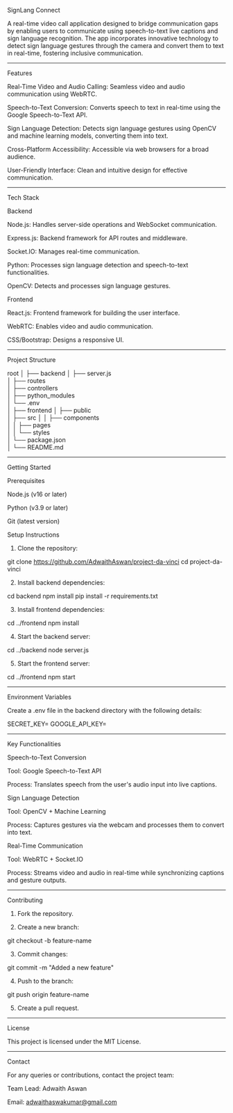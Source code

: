 
SignLang Connect

A real-time video call application designed to bridge communication gaps by enabling users to communicate using speech-to-text live captions and sign language recognition. The app incorporates innovative technology to detect sign language gestures through the camera and convert them to text in real-time, fostering inclusive communication.


---

Features

Real-Time Video and Audio Calling: Seamless video and audio communication using WebRTC.

Speech-to-Text Conversion: Converts speech to text in real-time using the Google Speech-to-Text API.

Sign Language Detection: Detects sign language gestures using OpenCV and machine learning models, converting them into text.

Cross-Platform Accessibility: Accessible via web browsers for a broad audience.

User-Friendly Interface: Clean and intuitive design for effective communication.


---

Tech Stack

Backend

Node.js: Handles server-side operations and WebSocket communication.

Express.js: Backend framework for API routes and middleware.

Socket.IO: Manages real-time communication.

Python: Processes sign language detection and speech-to-text functionalities.

OpenCV: Detects and processes sign language gestures.


Frontend

React.js: Frontend framework for building the user interface.

WebRTC: Enables video and audio communication.

CSS/Bootstrap: Designs a responsive UI.



---

Project Structure

root
│
├── backend
│   ├── server.js               
│   ├── routes                 
│   ├── controllers             
│   ├── python_modules       
│   └── .env                   
│
├── frontend
│   ├── public                  
│   ├── src
│   │   ├── components       
│   │   ├── pages               
│   │   └── styles              
│   └── package.json           
│
└── README.md                 


---

Getting Started

Prerequisites

Node.js (v16 or later)

Python (v3.9 or later)

Git (latest version)


Setup Instructions

1. Clone the repository:

git clone https://github.com/AdwaithAswan/project-da-vinci
cd project-da-vinci


2. Install backend dependencies:

cd backend
npm install
pip install -r requirements.txt


3. Install frontend dependencies:

cd ../frontend
npm install


4. Start the backend server:

cd ../backend
node server.js


5. Start the frontend server:

cd ../frontend
npm start




---

Environment Variables

Create a .env file in the backend directory with the following details:

SECRET_KEY=<top-secret>
GOOGLE_API_KEY=<this-is-da-api-key>


---

Key Functionalities

Speech-to-Text Conversion

Tool: Google Speech-to-Text API

Process: Translates speech from the user's audio input into live captions.


Sign Language Detection

Tool: OpenCV + Machine Learning

Process: Captures gestures via the webcam and processes them to convert into text.


Real-Time Communication

Tool: WebRTC + Socket.IO

Process: Streams video and audio in real-time while synchronizing captions and gesture outputs.



---

Contributing

1. Fork the repository.


2. Create a new branch:

git checkout -b feature-name


3. Commit changes:

git commit -m "Added a new feature"


4. Push to the branch:

git push origin feature-name


5. Create a pull request.




---

License

This project is licensed under the MIT License.


---

Contact

For any queries or contributions, contact the project team:

Team Lead: Adwaith Aswan

Email: adwaithaswakumar@gmail.com 


